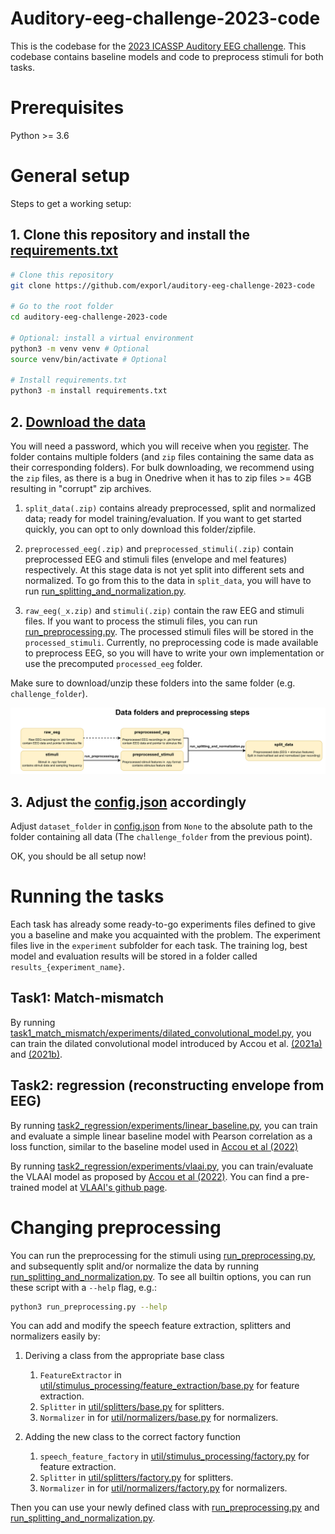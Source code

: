 Auditory-eeg-challenge-2023-code
================================
This is the codebase for the [2023 ICASSP Auditory EEG challenge](https://exporl.github.io/auditory-eeg-challenge-2023).
This codebase contains baseline models and code to preprocess stimuli for both tasks.

# Prerequisites

Python >= 3.6

# General setup

Steps to get a working setup:

## 1. Clone this repository and install the [requirements.txt](requirements.txt)
```bash
# Clone this repository
git clone https://github.com/exporl/auditory-eeg-challenge-2023-code

# Go to the root folder
cd auditory-eeg-challenge-2023-code

# Optional: install a virtual environment
python3 -m venv venv # Optional
source venv/bin/activate # Optional

# Install requirements.txt
python3 -m install requirements.txt
```

## 2. [Download the data](https://kuleuven-my.sharepoint.com/personal/lies_bollens_kuleuven_be/_layouts/15/onedrive.aspx?id=%2Fpersonal%2Flies%5Fbollens%5Fkuleuven%5Fbe%2FDocuments%2FICASSP%2D2023%2Deeg%2Ddecoding%2Dchallenge%2Ddataset&ga=1) 

You will need a password, which you will receive when you [register](https://exporl.github.io/auditory-eeg-challenge-2023/registration/).
The folder contains multiple folders (and `zip` files containing the same data as their corresponding folders). For bulk downloading, we recommend using the `zip` files, as there is a bug in Onedrive when it has to zip files >= 4GB resulting in "corrupt" zip archives.

   1. `split_data(.zip)` contains already preprocessed, split and normalized data; ready for model training/evaluation. 
If you want to get started quickly, you can opt to only download this folder/zipfile.

   2. `preprocessed_eeg(.zip)` and `preprocessed_stimuli(.zip)` contain preprocessed EEG and stimuli files (envelope and mel features) respectively.
At this stage data is not yet split into different sets and normalized. To go from this to the data in `split_data`, you will have to run [run_splitting_and_normalization.py](./run_splitting_and_normalization.py).

   3. `raw_eeg(_x.zip)` and `stimuli(.zip)` contain the raw EEG and stimuli files. If you want to process the stimuli files, you can run [run_preprocessing.py](./run_preprocessing.py). The processed stimuli files will be stored in the `processed_stimuli`.
Currently, no preprocessing code is made available to preprocess EEG, so you will have to write your own implementation or use the precomputed `processed_eeg` folder.

Make sure to download/unzip these folders into the same folder (e.g. `challenge_folder`).

![data_diagram](./images/data_diagram.svg)

## 3. Adjust the [config.json](./config.json) accordingly
Adjust `dataset_folder` in [config.json](./config.json) from `None` to the absolute path to the folder containing all data (The `challenge_folder` from the previous point).
  

OK, you should be all setup now!

    

# Running the tasks

Each task has already some ready-to-go experiments files defined to give you a
baseline and make you acquainted with the problem. The experiment files live
in the `experiment` subfolder for each task. The training log,
best model and evaluation results will be stored in a folder called
`results_{experiment_name}`.

## Task1: Match-mismatch
    
By running [task1_match_mismatch/experiments/dilated_convolutional_model.py](./task1_match_mismatch/experiments/dilated_convolutional_model.py),
you can train the dilated convolutional model introduced by Accou et al. [(2021a)](https://doi.org/10.23919/Eusipco47968.2020.9287417) and [(2021b)](https://doi.org/10.1088/1741-2552/ac33e9).



## Task2: regression (reconstructing envelope from EEG)

By running [task2_regression/experiments/linear_baseline.py](./task2_regression/experiments/linear_baseline.py), you can 
train and evaluate a simple linear baseline model with Pearson correlation as a loss function, similar to the baseline model used in [Accou et al (2022)](https://www.biorxiv.org/content/10.1101/2022.09.28.509945)

By running [task2_regression/experiments/vlaai.py](./task2_regression/experiments/vlaai.py), you can train/evaluate
the VLAAI model as proposed by [Accou et al (2022)](https://www.biorxiv.org/content/10.1101/2022.09.28.509945). You can find a pre-trained model at [VLAAI's github page](https://github.com/exporl/vlaai).


# Changing preprocessing

You can run the preprocessing for the stimuli using [run_preprocessing.py](./run_preprocessing.py),
and subsequently split and/or normalize the data by running [run_splitting_and_normalization.py](./run_splitting_and_normalization.py).
To see all builtin options, you can run these script with a `--help` flag, e.g.:
```bash
python3 run_preprocessing.py --help
```

You can add and modify the speech feature extraction, splitters and normalizers easily by:

1. Deriving a class from the appropriate base class
   1. `FeatureExtractor` in [util/stimulus_processing/feature_extraction/base.py](./util/stimulus_processing/feature_extraction/base.py) for feature extraction.
   2. `Splitter` in [util/splitters/base.py](./util/splitters/base.py) for splitters.
   3. `Normalizer` in for [util/normalizers/base.py](./util/normalizers/base.py) for normalizers.

2. Adding the new class to the correct factory function
   1. `speech_feature_factory` in [util/stimulus_processing/factory.py](./util/stimulus_processing/factory.py) for feature extraction.
   2. `Splitter` in [util/splitters/factory.py](./util/splitters/factory.py) for splitters.
   3. `Normalizer` in for [util/normalizers/factory.py](./util/normalizers/factory.py) for normalizers.

Then you can use your newly defined class with [run_preprocessing.py](./run_preprocessing.py) and
[run_splitting_and_normalization.py](./run_splitting_and_normalization.py).
